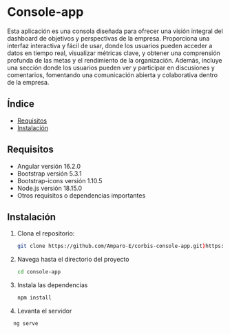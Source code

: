 # Console-app

Esta aplicación es una consola diseñada para ofrecer una visión integral del dashboard de objetivos y perspectivas de la empresa. Proporciona una interfaz interactiva y fácil de usar, donde los usuarios pueden acceder a datos en tiempo real, visualizar métricas clave, y obtener una comprensión profunda de las metas y el rendimiento de la organización. Además, incluye una sección donde los usuarios pueden ver y participar en discusiones y comentarios, fomentando una comunicación abierta y colaborativa dentro de la empresa.

## Índice

- [Requisitos](#requisitos)
- [Instalación](#instalación)

## Requisitos

- Angular versión 16.2.0
- Bootstrap versión 5.3.1
- Bootstrap-icons versión 1.10.5
- Node.js versión 18.15.0
- Otros requisitos o dependencias importantes

## Instalación

1. Clona el repositorio:

   ```bash
   git clone https://github.com/Amparo-E/corbis-console-app.git)https://github.com/Amparo-E/corbis-console-app.git
   
2. Navega hasta el directorio del proyecto
   ```bash
   cd console-app
   
3. Instala las dependencias
   ```bash
   npm install
   
5. Levanta el servidor
 ```bash
   ng serve
